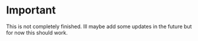 # Important
This is not completely finished. Ill maybe add some updates in the future but for now this should work.
